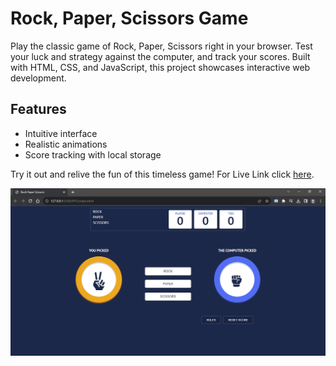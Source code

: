 # Rock, Paper, Scissors Game

Play the classic game of Rock, Paper, Scissors right in your browser. Test your luck and strategy against the computer, and track your scores. Built with HTML, CSS, and JavaScript, this project showcases interactive web development.

## Features
- Intuitive interface
- Realistic animations
- Score tracking with local storage

Try it out and relive the fun of this timeless game! For Live Link click [here](https://karanyadavv.github.io/Rock-paper-scissors/).

![Game Screenshot](./screen-grab.PNG)

